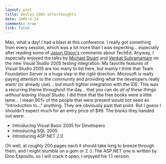 ```yaml
--- 
layout: post
title: DevCon 2005 afterthoughts
date: 2005-6-14
comments: true
link: false
---
```

<div style="clear:both;"></div>Man, what a day! I had a blast at this conference. I really got something from every session, which was a lot more than I was expecting... especially after reading some of <a href="http://www.managed-world.com">Jason Olson's</a> comments about TechEd. Anyway, I especially enjoyed the talks by <a href="http://blogs.msdn.com/methylamine/default.aspx">Michael Stuart</a> and <a href="http://agiledeveloper.com/blog/">Venkat Subramaniam</a> on the new Visual Studio 2005 testing integration. My favorite features of Visual Studio 2005 are too many to list here, but mainly I think that Team Foundation Server is a huge step in the right direction. Microsoft is really paying attention to the community and providing what the developers really want/ (or already use)... but much tighter integration with the IDE. This was a recurring theme throughout the day... that you can do <i>all of these things without leaving Visual Studio</i>. I did think that the free books were a little lame... I mean 90% of the people that were present would not need an "Introduction to..." anything. They are obviously past that point. But I guess I shouldn't expect much for an entry price of $99. The books they handed out were: <ul><li>Introducing Visual Basic 2005 for Developers <li>Introducing SQL 2005 <li>Introducing ASP.NET 2.0</ul> Oh well, at roughly 200 pages each it should take long to breeze through them, and I might stumble on a gem or 2 :). The ASP.NET one is written by Dino Esposito, so I will crack it open, I enjoyed his 1.1 version.<div style="clear:both; padding-bottom: 0.25em;"></div>
